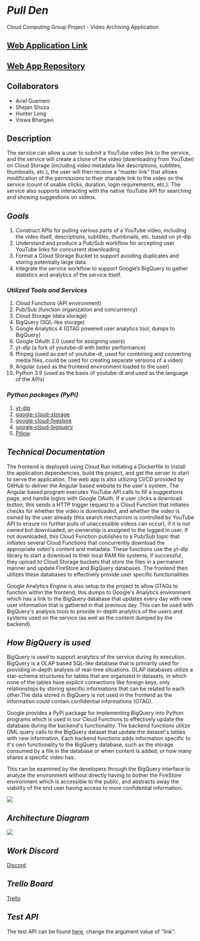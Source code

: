 # ***Pull Den***

Cloud Computing Group Project - Video Archiving Application

## [Web Application Link](https://pull-den-web-app-prdbw7yvpq-uc.a.run.app/)

## [Web App Repository](https://github.com/aguerrero232/pull-den-web-app)

## **Collaborators**

* Ariel Guerrero
* Shejan Shuza
* Hunter Long
* Viswa Bhargavi

## **Description**

The service can allow a user to submit a YouTube video link to the service, and the service will create a
clone of the video (downloading from YouTube) on Cloud Storage (including video metadata like descriptions, subtitles, thumbnails, etc.), the user will then receive a “master link” that allows modification of the permissions to their sharable link to the video on the service (count of usable clicks, duration, login requirements, etc.). The service also supports interacting with the native YouTube API for searching and showing suggestions on videos.

## ***Goals***

1. Construct APIs for pulling various parts of a YouTube video, including the video itself,
descriptions, subtitles, thumbnails, etc. based on yt-dlp
2. Understand and produce a Pub/Sub workflow for accepting user YouTube links for concurrent downloading
3. Format a Cloud Storage Bucket to support avoiding duplicates and storing potentially large data.
4. Integrate the service workflow to support Google’s BigQuery to gather statistics and analytics of
the service itself.

### ***Utilized Tools and Services***

1. Cloud Functions (API environment)
2. Pub/Sub (function organization and concurrency)
3. Cloud Storage (data storage)
4. BigQuery (SQL-like storage)
5. Google Analytics 4 (GTAG powered user analytics tool, dumps to BigQuery)
6. Google OAuth 2.0 (used for assigning users)
6. yt-dlp (a fork of youtube-dl with better performance)
7. ffmpeg (used as part of youtube-dl, used for combining and converting media files, could be
used for creating separate versions of a video)
8. Angular (used as the frontend environment loaded to the user)
9. Python 3.9 (used as the basis of youtube-dl and used as the language of the APIs)

### ***Python packages (PyPi)***

1. [yt-dlp](https://pypi.org/project/yt-dlp/)
2. [google-cloud-storage](https://pypi.org/project/google-cloud-storage/)
3. [google-cloud-firestore](https://pypi.org/project/google-cloud-firestore/)
4. [google-cloud-bigquery](https://pypi.org/project/google-cloud-bigquery/)
5. [Pillow](https://pypi.org/project/Pillow/)

## ***Technical Documentation***

The frontend is deployed using Cloud Run initiating a Dockerfile to install the application dependencies, build the project, and get the server to start to serve the application. The web app is also utilizing CI/CD provided by GitHub to deliver the Angular based website to the user's system. The Angular based program executes YouTube API calls to fill a suggestions page, and handle logins with Google OAuth. If a user clicks a download button, this sends a HTTP trigger request to a Cloud Function that initiates checks for whether the video is downloaded, and whether the video is owned by the user already (this search mechanism is controlled by YouTube API to ensure no further pulls of unaccessible videos can occur), if it is not owned but downloaded, an ownership is assigned to the logged in user. If not downloaded, this Cloud Function publishes to a Pub/Sub topic that initiates several Cloud Functions that concurrently download the appropriate video's content and metadata. These functions use the yt-dlp library to start a download to their local RAM file systems, if successful, they upload to Cloud Storage buckets that store the files in a permanent manner and update FireStore and BigQuery databases. The frontend then utilizes these databases to effectively provide user specific functionalities.

Google Analytics Engine is also setup to the project to allow GTAGs to function within the frontend, this dumps to Google's Analytics environment which has a link to the BigQuery database that updates every day with new user information that is gathered in that previous day. This can be used with BigQuery's analysis tools to provide in-depth analytics of the users and systems used on the service (as well as the content dumped by the backend).

## ***How BigQuery is used***

BigQuery is used to support analytics of the service during its execution. BigQuery is a OLAP based SQL-like database that is primarily used for providing in-depth analysis of real-time situations. OLAP databases utilize a star-schema structures for tables that are organized in datasets, in which none of the tables have explicit connections like foreign keys, only relationships by storing specific informations that can be related to each other.The data stored in BigQuery is not used in the frontend as the information could contain confidential informations (GTAG).

Google provides a PyPi package for implementing BigQuery into Python programs which is used in our Cloud Functions to effectively update the database during the backend's functionality. The backend functions utilize DML query calls to the BigQuery dataset that update the dataset's tables with new information. Each backend functions adds information specific to it's own functionality to the BigQuery database, such as the storage consumed by a file in the database or when content is added, or how many shares a specific video has.

This can be examined by the developers through the BigQuery interface to analyze the environment without directly having to bother the FireStore environment which is accessible to the public, and abstracts away the viability of the end user having access to more confidential information.

![](BigQueryUML.drawio.png)

## ***Architecture Diagram***

![](ytdl_architecture_2022-05-03.png)

## ***Work Discord***

[Discord](https://discord.gg/6AmEpgpPtu)

## ***Trello Board***

[Trello](https://trello.com/b/IAi19oex/cloudcomputingpullden)

## ***Test API***

The test API can be found [here](https://us-central1-cs4843-youtube-dl.cloudfunctions.net/test-youtube-video-download?link=), change the argument value of "link".
